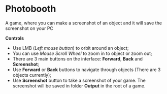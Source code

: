 # Photobooth
A game, where you can make a screenshot of an object and it will save the screenshot on your PC


**Controls**

- Use LMB (*Left mouse button*) to orbit around an object;
- You can use *Mouse Scroll Wheel* to zoom in to object or zoom out;
- There are 3 main buttons on the interface: **Forward**, **Back** and **Screenshot**;
- Use **Forward** or **Back** buttons to navigate through objects (There are 3 objects currently);
- Use **Screenshot** button to take a screenshot of your game. The screenshot will be saved in folder **Output** in the root of a game.
